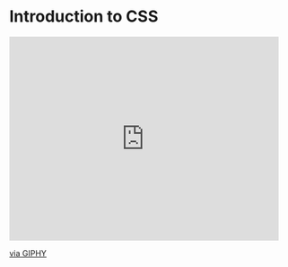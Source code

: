 # Introduction to CSS 

<iframe src="https://giphy.com/embed/3o72FkiKGMGauydfyg" width="480" height="363" frameBorder="0" class="giphy-embed" allowFullScreen></iframe><p><a href="https://giphy.com/gifs/arielle-m-coming-soon-3o72FkiKGMGauydfyg">via GIPHY</a></p>